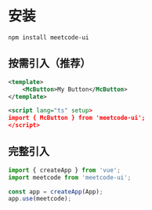 # 安装

```
npm install meetcode-ui
```

## 按需引入（推荐）

```xml
<template>
    <McButton>My Button</McButton>
</template>

<script lang="ts" setup>
import { McButton } from 'meetcode-ui';
</script>
```

## 完整引入

```ts
import { createApp } from 'vue';
import meetcode from 'meetcode-ui';

const app = createApp(App);
app.use(meetcode);
```
